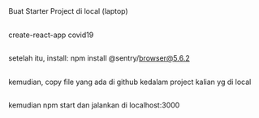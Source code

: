 ##
Buat Starter Project di local (laptop) 
##
create-react-app covid19
##
setelah itu, install: npm install @sentry/browser@5.6.2
##
kemudian, copy file yang ada di github kedalam project kalian yg di local
##
kemudian npm start dan jalankan di localhost:3000
